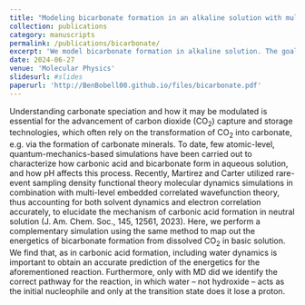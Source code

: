 ```yaml
---
title: "Modeling bicarbonate formation in an alkaline solution with multi-level quantum mechanics/molecular dynamics simulations"
collection: publications
category: manuscripts
permalink: /publications/bicarbonate/
excerpt: 'We model bicarbonate formation in alkaline solution. The goal is to better understand this process and utilize it for carbon capture technologies.'
date: 2024-06-27
venue: 'Molecular Physics'
slidesurl: #slides
paperurl: 'http://BenBobell00.github.io/files/bicarbonate.pdf'
---
```


Understanding carbonate speciation and how it may be modulated is essential for the advancement of carbon dioxide (CO<sub>2</sub>) capture and storage technologies, which often rely on the transformation of CO<sub>2</sub> into carbonate, e.g. via the formation of carbonate minerals. To date, few atomic-level, quantum-mechanics-based simulations have been carried out to characterize how carbonic acid and bicarbonate form in aqueous solution, and how pH affects this process. Recently, Martirez and Carter utilized rare-event sampling density functional theory molecular dynamics simulations in combination with multi-level embedded correlated wavefunction theory, thus accounting for both solvent dynamics and electron correlation accurately, to elucidate the mechanism of carbonic acid formation in neutral solution (J. Am. Chem. Soc., 145, 12561, 2023). Here, we perform a complementary simulation using the same method to map out the energetics of bicarbonate formation from dissolved CO<sub>2</sub> in basic solution. We find that, as in carbonic acid formation, including water dynamics is important to obtain an accurate prediction of the energetics for the aforementioned reaction. Furthermore, only with MD did we identify the correct pathway for the reaction, in which water – not hydroxide – acts as the initial nucleophile and only at the transition state does it lose a proton.
